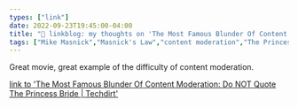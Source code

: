 ```yaml
---
types: ["link"]
date: 2022-09-23T19:45:00-04:00
title: "🔗 linkblog: my thoughts on 'The Most Famous Blunder Of Content Moderation: Do NOT Quote The Princess Bride | Techdirt'"
tags: ["Mike Masnick","Masnick's Law","content moderation","The Princess Bride","Cary Elwes"]
---
```

Great movie, great example of the difficulty of content moderation.
 

[link to 'The Most Famous Blunder Of Content Moderation: Do NOT Quote The Princess Bride | Techdirt'](https://www.techdirt.com/2022/09/23/the-most-famous-blunder-of-content-moderation-do-not-quote-the-princess-bride/)
